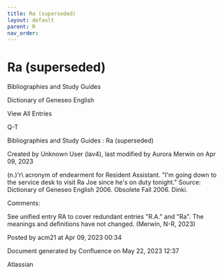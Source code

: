 ```yaml
---
title: Ra (superseded)
layout: default
parent: R
nav_order:
---
```


# Ra (superseded)

Bibliographies and Study Guides

Dictionary of Geneseo English

View All Entries

Q-T

Bibliographies and Study Guides : Ra (superseded)

Created by  Unknown User (lav4), last modified by  Aurora Merwin on Apr 09, 2023

(n.)\'r\ acronym of endearment for Resident Assistant. &quot;I'm going down to the service desk to visit Ra Joe since he's on duty tonight.&quot; Source: Dictionary of Geneseo English 2006. Obsolete Fall 2006. Dinki.

Comments:

See unified entry RA to cover redundant entries &quot;R.A.&quot; and &quot;Ra&quot;. The meanings and definitions have not changed. (Merwin, N-R, 2023) 

Posted by acm21 at Apr 09, 2023 00:34

Document generated by Confluence on May 22, 2023 12:37

Atlassian
